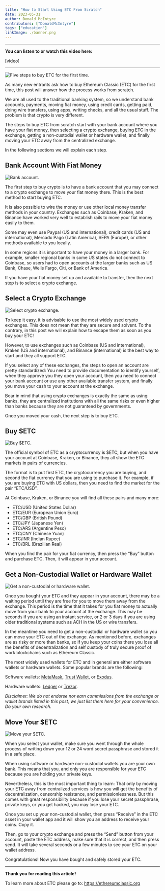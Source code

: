 ```yaml
---
title: "How to Start Using ETC From Scratch"
date: 2023-05-31
author: Donald McIntyre
contributors: ["DonaldMcIntyre"]
tags: ["education"]
linkImage: ./banner.png
---
```


---
**You can listen to or watch this video here:**

[video]

---

![Five steps to buy ETC for the first time.](./banner.png)

As many new entrants ask how to buy Ethereum Classic (ETC) for the first time, this post will answer how the process works from scratch.

We are all used to the traditional banking system, so we understand bank accounts, payments, moving fiat money, using credit cards, getting paid, doing wire transfers, using apps, writing checks, and all the usual stuff. The problem is that crypto is very different.

The steps to buy ETC from scratch start with your bank account where you have your fiat money, then selecting a crypto exchange, buying ETC in the exchange, getting a non-custodial wallet or hardware wallet, and finally moving your ETC away from the centralized exchange.

In the following sections we will explain each step.

## Bank Account With Fiat Money

![Bank account.](./1.png)

The first step to buy crypto is to have a bank account that you may connect to a crypto exchange to move your fiat money there. This is the best method to start buying ETC. 

It is also possible to wire the money or use other local money transfer methods in your country. Exchanges such as Coinbase, Kraken, and Binance have worked very well to establish rails to move your fiat money easily to them. 

Some may even use Paypal (US and international), credit cards (US and international), Mercado Pago (Latin America), SEPA (Europe), or other methods available to you locally.

In some regions it is important to have your money in a larger bank. For example, smaller regional banks in some US states do not connect to Coinbase, so users had to open accounts at the larger banks such as US Bank, Chase, Wells Fargo, Citi, or Bank of America.

If you have your fiat money set up and available to transfer, then the next step is to select a crypto exchange. 

## Select a Crypto Exchange

![Select crypto exchange.](./2.png)

To keep it easy, it is advisable to use the most widely used crypto exchanges. This does not mean that they are secure and solvent. To the contrary, in this post we will explain how to escape them as soon as you buy your ETC! 

However, to use exchanges such as Coinbase (US and international), Kraken (US and international), and Binance (international) is the best way to start and they all support ETC.

If you select any of these exchanges, the steps to open an account are pretty standardized: You need to provide documentation to identify yourself, when they approve you they open your account, then you need to connect your bank account or use any other available transfer system, and finally you move your cash to your account at the exchange.

Bear in mind that using crypto exchanges is exactly the same as using banks, they are centralized institutions with all the same risks or even higher than banks because they are not guaranteed by governments.

Once you moved your cash, the next step is to buy ETC.

## Buy $ETC

![Buy $ETC.](./3.png)

The official symbol of ETC as a cryptocurrency is $ETC, but when you have your account at Coinbase, Kraken, or Binance, they all show the ETC markets in pairs of currencies. 

The format is to put first ETC, the cryptocurrency you are buying, and second the fiat currency that you are using to purchase it. For example, if you are buying ETC with US dollars, then you need to find the market for the pair “ETC/USD”.

At Coinbase, Kraken, or Binance you will find all these pairs and many more:

- ETC/USD (United States Dollar)
- ETC/EUR (European Union Euro)
- ETC/GBP (British Pound)
- ETC/JPY (Japanese Yen)
- ETC/ARS (Argentine Peso)
- ETC/CNY (Chinese Yuan)
- ETC/INR (Indian Rupee)
- ETC/BRL (Brazilian Real)

When you find the pair for your fiat currency, then press the “Buy” button and purchase ETC. Then, it will appear in your account.

## Get a Non-Custodial Wallet or Hardware Wallet

![Get a non-custodial or hardware wallet.](./4.png)

Once you bought your ETC and they appear in your account, there may be a waiting period until they are free for you to move them away from the exchange. This period is the time that it takes for you fiat money to actually move from your bank to your account at the exchange. This may be seconds if you are using an instant service, or 2 or 3 days if you are using older traditional systems such as ACH in the US or wire transfers.

In the meantime you need to get a non-custodial or hardware wallet so you can move your ETC out of the exchange. As mentioned before, exchanges are as risky or more than banks, so if you keep your coins there you lose all the benefits of decentralization and self custody of truly secure proof of work blockchains such as Ethereum Classic.

The most widely used wallets for ETC and in general are either software wallets or hardware wallets. Some popular brands are the following:

Software wallets: [MetaMask](https://metamask.io), [Trust Wallet](https://trustwallet.com), or [Exodus](https://exodus.com).

Hardware wallets: [Ledger](https://ledger.com) or [Trezor](https://trezor.io).

*Disclaimer: We do not endorse nor earn commissions from the exchange or wallet brands listed in this post, we just list them here for your convenience. Do your own research.*

## Move Your $ETC

![Move your $ETC.](./5.png)

When you select your wallet, make sure you went through the whole process of writing down your 12 or 24 word secret passphrase and stored it in a safe place. 

When using software or hardware non-custodial wallets you are your own bank. This means that you, and only you are responsible for your ETC because you are holding your private keys. 

Nevertheless, this is the most important thing to learn: That only by moving your ETC away from centralized services is how you will get the benefits of decentralization, censorship resistance, and permissionlessness. But this comes with great responsibility because if you lose your secret passphrase, private keys, or you get hacked, you may lose your ETC.

Once you set up your non-custodial wallet, then press “Receive” in the ETC asset in your wallet app and it will show you an address to receive your coins. Copy it.

Then, go to your crypto exchange and press the “Send” button from your account, paste the ETC address, make sure that it is correct, and then press send. It will take several seconds or a few minutes to see your ETC on your wallet address.

Congratulations! Now you have bought and safely stored your ETC.

---

**Thank you for reading this article!**

To learn more about ETC please go to: https://ethereumclassic.org
